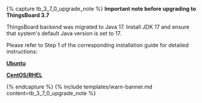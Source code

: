 {% capture tb_3_7_0_upgrade_note %}
**Important note before upgrading to ThingsBoard 3.7**

ThingsBoard backend was migrated to Java 17. Install JDK 17 and ensure that system's default Java version is set to 17.

Please refer to Step 1 of the corresponding installation guide for detailed instructions:

[**Ubuntu**](/docs/user-guide/install/ubuntu/#step-1-install-java-17-openjdk)

[**CentOS/RHEL**](/docs/user-guide/install/rhel/#step-1-install-java-17-openjdk)

{% endcapture %}
{% include templates/warn-banner.md content=tb_3_7_0_upgrade_note %}
